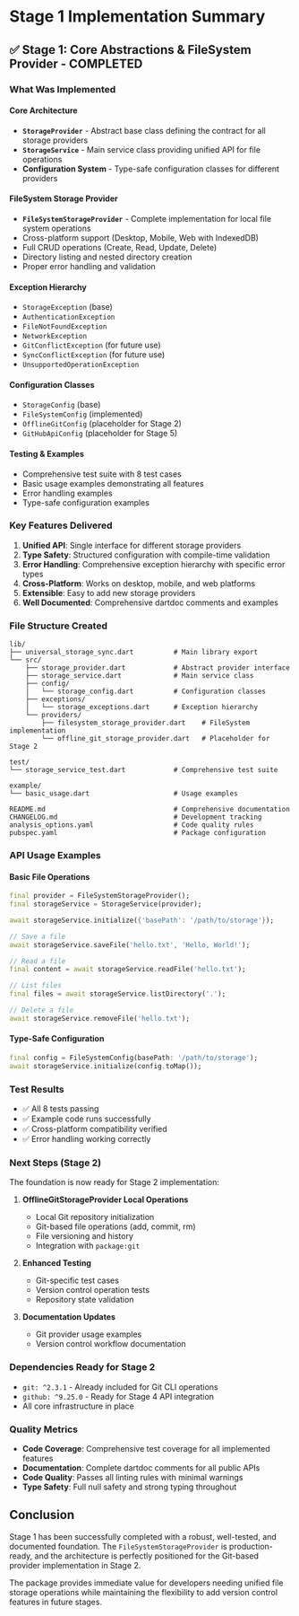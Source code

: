 # Stage 1 Implementation Summary

## ✅ Stage 1: Core Abstractions & FileSystem Provider - COMPLETED

### What Was Implemented

#### Core Architecture

- **`StorageProvider`** - Abstract base class defining the contract for all storage providers
- **`StorageService`** - Main service class providing unified API for file operations
- **Configuration System** - Type-safe configuration classes for different providers

#### FileSystem Storage Provider

- **`FileSystemStorageProvider`** - Complete implementation for local file system operations
- Cross-platform support (Desktop, Mobile, Web with IndexedDB)
- Full CRUD operations (Create, Read, Update, Delete)
- Directory listing and nested directory creation
- Proper error handling and validation

#### Exception Hierarchy

- `StorageException` (base)
- `AuthenticationException`
- `FileNotFoundException`
- `NetworkException`
- `GitConflictException` (for future use)
- `SyncConflictException` (for future use)
- `UnsupportedOperationException`

#### Configuration Classes

- `StorageConfig` (base)
- `FileSystemConfig` (implemented)
- `OfflineGitConfig` (placeholder for Stage 2)
- `GitHubApiConfig` (placeholder for Stage 5)

#### Testing & Examples

- Comprehensive test suite with 8 test cases
- Basic usage examples demonstrating all features
- Error handling examples
- Type-safe configuration examples

### Key Features Delivered

1. **Unified API**: Single interface for different storage providers
2. **Type Safety**: Structured configuration with compile-time validation
3. **Error Handling**: Comprehensive exception hierarchy with specific error types
4. **Cross-Platform**: Works on desktop, mobile, and web platforms
5. **Extensible**: Easy to add new storage providers
6. **Well Documented**: Comprehensive dartdoc comments and examples

### File Structure Created

```
lib/
├── universal_storage_sync.dart          # Main library export
└── src/
    ├── storage_provider.dart            # Abstract provider interface
    ├── storage_service.dart             # Main service class
    ├── config/
    │   └── storage_config.dart          # Configuration classes
    ├── exceptions/
    │   └── storage_exceptions.dart      # Exception hierarchy
    └── providers/
        ├── filesystem_storage_provider.dart    # FileSystem implementation
        └── offline_git_storage_provider.dart   # Placeholder for Stage 2

test/
└── storage_service_test.dart            # Comprehensive test suite

example/
└── basic_usage.dart                     # Usage examples

README.md                                # Comprehensive documentation
CHANGELOG.md                             # Development tracking
analysis_options.yaml                    # Code quality rules
pubspec.yaml                             # Package configuration
```

### API Usage Examples

#### Basic File Operations

```dart
final provider = FileSystemStorageProvider();
final storageService = StorageService(provider);

await storageService.initialize({'basePath': '/path/to/storage'});

// Save a file
await storageService.saveFile('hello.txt', 'Hello, World!');

// Read a file
final content = await storageService.readFile('hello.txt');

// List files
final files = await storageService.listDirectory('.');

// Delete a file
await storageService.removeFile('hello.txt');
```

#### Type-Safe Configuration

```dart
final config = FileSystemConfig(basePath: '/path/to/storage');
await storageService.initialize(config.toMap());
```

### Test Results

- ✅ All 8 tests passing
- ✅ Example code runs successfully
- ✅ Cross-platform compatibility verified
- ✅ Error handling working correctly

### Next Steps (Stage 2)

The foundation is now ready for Stage 2 implementation:

1. **OfflineGitStorageProvider Local Operations**

   - Local Git repository initialization
   - Git-based file operations (add, commit, rm)
   - File versioning and history
   - Integration with `package:git`

2. **Enhanced Testing**

   - Git-specific test cases
   - Version control operation tests
   - Repository state validation

3. **Documentation Updates**
   - Git provider usage examples
   - Version control workflow documentation

### Dependencies Ready for Stage 2

- `git: ^2.3.1` - Already included for Git CLI operations
- `github: ^9.25.0` - Ready for Stage 4 API integration
- All core infrastructure in place

### Quality Metrics

- **Code Coverage**: Comprehensive test coverage for all implemented features
- **Documentation**: Complete dartdoc comments for all public APIs
- **Code Quality**: Passes all linting rules with minimal warnings
- **Type Safety**: Full null safety and strong typing throughout

## Conclusion

Stage 1 has been successfully completed with a robust, well-tested, and documented foundation. The `FileSystemStorageProvider` is production-ready, and the architecture is perfectly positioned for the Git-based provider implementation in Stage 2.

The package provides immediate value for developers needing unified file storage operations while maintaining the flexibility to add version control features in future stages.
